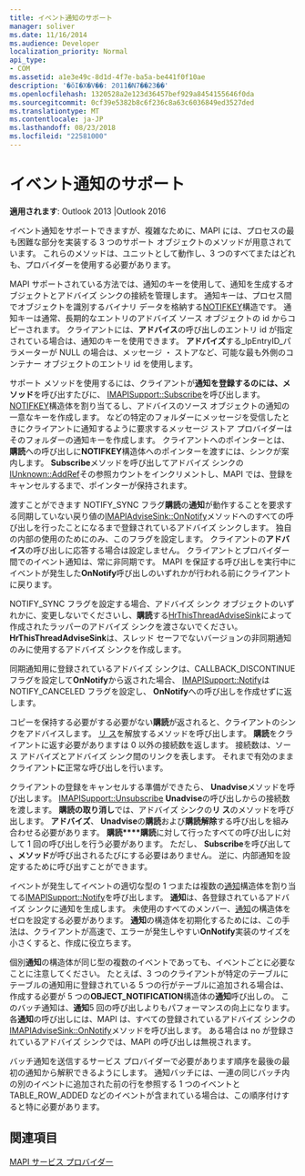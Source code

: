 ```yaml
---
title: イベント通知のサポート
manager: soliver
ms.date: 11/16/2014
ms.audience: Developer
localization_priority: Normal
api_type:
- COM
ms.assetid: a1e3e49c-8d1d-4f7e-ba5a-be441f0f10ae
description: '�ŏI�X�V��: 2011�N7��23��'
ms.openlocfilehash: 1320528a2e123d36457bef929a8454155646f0da
ms.sourcegitcommit: 0cf39e5382b8c6f236c8a63c6036849ed3527ded
ms.translationtype: MT
ms.contentlocale: ja-JP
ms.lasthandoff: 08/23/2018
ms.locfileid: "22581000"
---
```

# <a name="supporting-event-notification"></a>イベント通知のサポート

  
  
**適用されます**: Outlook 2013 |Outlook 2016 
  
イベント通知をサポートできますが、複雑なために、MAPI には、プロセスの最も困難な部分を実装する 3 つのサポート オブジェクトのメソッドが用意されています。 これらのメソッドは、ユニットとして動作し、3 つのすべてまたはどれも、プロバイダーを使用する必要があります。
  
MAPI サポートされている方法では、通知のキーを使用して、通知を生成するオブジェクトとアドバイズ シンクの接続を管理します。 通知キーは、プロセス間でオブジェクトを識別するバイナリ データを格納する[NOTIFKEY](notifkey.md)構造です。 通知キーは通常、長期的なエントリのアドバイズ ソース オブジェクトの id からコピーされます。 クライアントには、**アドバイス**の呼び出しのエントリ id が指定されている場合は、通知のキーを使用できます。 **アドバイズ**する_lpEntryID_パラメーターが NULL の場合は、メッセージ ・ ストアなど、可能な最も外側のコンテナー オブジェクトのエントリ id を使用します。 
  
サポート メソッドを使用するには、クライアントが**通知を登録するのには、メソッド**を呼び出すたびに、 [IMAPISupport::Subscribe](imapisupport-subscribe.md)を呼び出します。 [NOTIFKEY](notifkey.md)構造体を割り当てるし、アドバイスのソース オブジェクトの通知の一意なキーを作成します。 などの特定のフォルダーにメッセージを受信したときにクライアントに通知するように要求するメッセージ ストア プロバイダーはそのフォルダーの通知キーを作成します。 クライアントへのポインターとは、**購読**への呼び出しに**NOTIFKEY**構造体へのポインターを渡すには、シンクが案内します。 **Subscribe**メソッドを呼び出してアドバイズ シンクの[IUnknown::AddRef](http://msdn.microsoft.com/library/b4316efd-73d4-4995-b898-8025a316ba63%28Office.15%29.aspx)その参照カウントをインクリメントし、MAPI では、登録をキャンセルするまで、ポインターが保持されます。 
  
渡すことができます NOTIFY_SYNC フラグ**購読**の**通知**が動作することを要求する同期していない戻り値の[IMAPIAdviseSink::OnNotify](imapiadvisesink-onnotify.md)メソッドへのすべての呼び出しを行ったことになるまで登録されているアドバイズ シンクします。 独自の内部の使用のためにのみ、このフラグを設定します。 クライアントの**アドバイス**の呼び出しに応答する場合は設定しません。 クライアントとプロバイダー間でのイベント通知は、常に非同期です。 MAPI を保証する呼び出しを実行中にイベントが発生した**OnNotify**呼び出しのいずれかが行われる前にクライアントに戻ります。 
  
NOTIFY_SYNC フラグを設定する場合、アドバイズ シンク オブジェクトのいずれかに、変更しないでくださいし、**購読**する[HrThisThreadAdviseSink](hrthisthreadadvisesink.md)によって作成されたラッパーのアドバイズ シンクを渡さないでください。 **HrThisThreadAdviseSink**は、スレッド セーフでないバージョンの非同期通知のみに使用するアドバイズ シンクを作成します。 
  
同期通知用に登録されているアドバイズ シンクは、CALLBACK_DISCONTINUE フラグを設定して**OnNotify**から返された場合、 [IMAPISupport::Notify](imapisupport-notify.md)は NOTIFY_CANCELED フラグを設定し、 **OnNotify**への呼び出しを作成せずに返します。 
  
コピーを保持する必要がする必要がない**購読**が返されると、クライアントのシンクをアドバイスします。 [リ ス](http://msdn.microsoft.com/library/4b494c6f-f0ee-4c35-ae45-ed956f40dc7a%28Office.15%29.aspx)を解放するメソッドを呼び出します。 **購読**をクライアントに返す必要がありますは 0 以外の接続数を返します。 接続数は、ソース アドバイズとアドバイズ シンク間のリンクを表します。 それまで有効のままクライアント**に**正常な呼び出しを行います。 
  
クライアントの登録をキャンセルする準備ができたら、 **Unadvise**メソッドを呼び出します。 [IMAPISupport::Unsubscribe](imapisupport-unsubscribe.md) **Unadvise**の呼び出しからの接続数を渡します。 **購読の取り消し**では、アドバイズ シンクの**リ ス**のメソッドを呼び出します。 **アドバイズ**、 **Unadvise**の**購読**および**購読解除**する呼び出しを組み合わせる必要があります。 **購読****購読**に対して行ったすべての呼び出しに対して 1 回の呼び出しを行う必要があります。 ただし、 **Subscribe**を呼び出して **、メソッド**が呼び出されるたびにする必要はありません。 逆に、内部通知を設定するために呼び出すことができます。 
  
イベントが発生してイベントの適切な型の 1 つまたは複数の[通知](notification.md)構造体を割り当てる[IMAPISupport::Notify](imapisupport-notify.md)を呼び出します。 **通知**は、各登録されているアドバイズ シンクに通知を生成します。 未使用のすべてのメンバー、[通知](notification.md)の構造体をゼロを設定する必要があります。 **通知**の構造体を初期化するためには、この手法は、クライアントが高速で、エラーが発生しやすい**OnNotify**実装のサイズを小さくすると、作成に役立ちます。 
  
個別**通知**の構造体が同じ型の複数のイベントであっても、イベントごとに必要なことに注意してください。 たとえば、3 つのクライアントが特定のテーブルにテーブルの通知用に登録されている 5 つの行がテーブルに追加される場合は、作成する必要が 5 つの**OBJECT_NOTIFICATION**構造体の**通知**呼び出しの。 このバッチ通知は、**通知**5 回の呼び出しよりもパフォーマンスの向上になります。 各**通知**の呼び出しには、MAPI は、すべての登録されているアドバイズ シンクの[IMAPIAdviseSink::OnNotify](imapiadvisesink-onnotify.md)メソッドを呼び出します。 ある場合は no が登録されているアドバイズ シンクでは、MAPI の呼び出しは無視されます。 
  
バッチ通知を送信するサービス プロバイダーで必要があります順序を最後の最初の通知から解釈できるようにします。 通知バッチには、一連の同じバッチ内の別のイベントに追加された前の行を参照する 1 つのイベントと TABLE_ROW_ADDED などのイベントが含まれている場合は、この順序付けすると特に必要があります。
  
## <a name="see-also"></a>関連項目



[MAPI サービス プロバイダー](mapi-service-providers.md)

